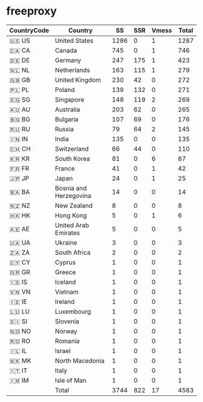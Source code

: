 # freeproxy

|CountryCode|Country|SS|SSR|Vmess|Total|
|  ----  | ----  |  ----  | ----  |  ----  | ----  |
|🇺🇸 US|United States|1286|0|1|1287|
|🇨🇦 CA|Canada|745|0|1|746|
|🇩🇪 DE|Germany|247|175|1|423|
|🇳🇱 NL|Netherlands|163|115|1|279|
|🇬🇧 GB|United Kingdom|230|42|0|272|
|🇵🇱 PL|Poland|139|132|0|271|
|🇸🇬 SG|Singapore|148|119|2|269|
|🇦🇺 AU|Australia|203|62|0|265|
|🇧🇬 BG|Bulgaria|107|69|0|176|
|🇷🇺 RU|Russia|79|64|2|145|
|🇮🇳 IN|India|135|0|0|135|
|🇨🇭 CH|Switzerland|66|44|0|110|
|🇰🇷 KR|South Korea|81|0|6|87|
|🇫🇷 FR|France|41|0|1|42|
|🇯🇵 JP|Japan|24|0|1|25|
|🇧🇦 BA|Bosnia and Herzegovina|14|0|0|14|
|🇳🇿 NZ|New Zealand|8|0|0|8|
|🇭🇰 HK|Hong Kong|5|0|1|6|
|🇦🇪 AE|United Arab Emirates|5|0|0|5|
|🇺🇦 UA|Ukraine|3|0|0|3|
|🇿🇦 ZA|South Africa|2|0|0|2|
|🇨🇾 CY|Cyprus|1|0|0|1|
|🇬🇷 GR|Greece|1|0|0|1|
|🇮🇸 IS|Iceland|1|0|0|1|
|🇻🇳 VN|Vietnam|1|0|0|1|
|🇮🇪 IE|Ireland|1|0|0|1|
|🇱🇺 LU|Luxembourg|1|0|0|1|
|🇸🇮 SI|Slovenia|1|0|0|1|
|🇳🇴 NO|Norway|1|0|0|1|
|🇷🇴 RO|Romania|1|0|0|1|
|🇮🇱 IL|Israel|1|0|0|1|
|🇲🇰 MK|North Macedonia|1|0|0|1|
|🇮🇹 IT|Italy|1|0|0|1|
|🇮🇲 IM|Isle of Man|1|0|0|1|
||Total|3744|822|17|4583|
